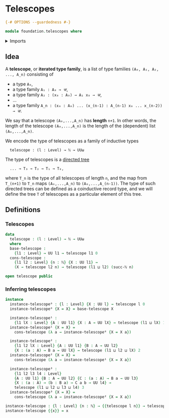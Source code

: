 # Telescopes

```agda
{-# OPTIONS --guardedness #-}

module foundation.telescopes where
```

<details><summary>Imports</summary>

```agda
open import elementary-number-theory.natural-numbers

open import foundation.universe-levels
```

</details>

## Idea

A **telescope**, or **iterated type family**, is a list of type families
`(A₀, A₁, A₂, ..., A_n)` consisting of

- a type `A₀`,
- a type family `A₁ : A₀ → 𝒰`,
- a type family `A₂ : (x₀ : A₀) → A₁ x₀ → 𝒰`,
- ...
- a type family `A_n : (x₀ : A₀) ... (x_(n-1) : A_(n-1) x₀ ... x_(n-2)) → 𝒰`.

We say that a telescope `(A₀,...,A_n)` has **length** `n+1`. In other words, the
length of the telescope `(A₀,...,A_n)` is the length of the (dependent) list
`(A₀,...,A_n)`.

We encode the type of telescopes as a family of inductive types

```text
  telescope : (l : Level) → ℕ → UUω
```

The type of telescopes is a [directed tree](trees.directed-trees.md)

```text
  ... → T₃ → T₂ → T₁ → T₀,
```

where `T_n` is the type of all telescopes of length `n`, and the map from
`T_(n+1)` to `T_n` maps `(A₀,...,A_n)` to `(A₀,...,A_(n-1))`. The type of such
directed trees can be defined as a coinductive record type, and we will define
the tree `T` of telescopes as a particular element of this tree.

## Definitions

### Telescopes

```agda
data
  telescope : (l : Level) → ℕ → UUω
  where
  base-telescope :
    {l1 : Level} → UU l1 → telescope l1 0
  cons-telescope :
    {l1 l2 : Level} {n : ℕ} {X : UU l1} →
    (X → telescope l2 n) → telescope (l1 ⊔ l2) (succ-ℕ n)

open telescope public
```

### Inferring telescopes

```agda
instance
  instance-telescope⁰ : {l : Level} {X : UU l} → telescope l 0
  instance-telescope⁰ {X = X} = base-telescope X

  instance-telescope¹ :
    {l1 lX : Level} {A : UU l1} {X : A → UU lX} → telescope (l1 ⊔ lX) 1
  instance-telescope¹ {X = X} =
    cons-telescope (λ a → instance-telescope⁰ {X = X a})

  instance-telescope² :
    {l1 l2 lX : Level} {A : UU l1} {B : A → UU l2}
    {X : (a : A) → B a → UU lX} → telescope (l1 ⊔ l2 ⊔ lX) 2
  instance-telescope² {X = X} =
    cons-telescope (λ a → instance-telescope¹ {X = X a})

  instance-telescope³ :
    {l1 l2 l3 l4 : Level}
    {A : UU l1} {B : A → UU l2} {C : (a : A) → B a → UU l3}
    {X : (a : A) → (b : B a) → C a b → UU l4} →
    telescope (l1 ⊔ l2 ⊔ l3 ⊔ l4) 3
  instance-telescope³ {X = X} =
    cons-telescope (λ a → instance-telescope² {X = X a})

instance-telescope : {l : Level} {n : ℕ} → {{telescope l n}} → telescope l n
instance-telescope {{x}} = x
```
